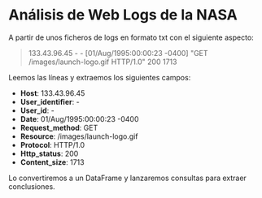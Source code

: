 # Análisis de Web Logs de la NASA

A partir de unos ficheros de logs en formato txt con el siguiente aspecto:

> 133.43.96.45 - - [01/Aug/1995:00:00:23 -0400] "GET /images/launch-logo.gif HTTP/1.0" 200 1713

Leemos las líneas y extraemos los siguientes campos:

- **Host**: 133.43.96.45
- **User_identifier**: -
- **User_id**: -
- **Date**: 01/Aug/1995:00:00:23 -0400
- **Request_method**: GET
- **Resource**: /images/launch-logo.gif
- **Protocol**: HTTP/1.0
- **Http_status**: 200
- **Content_size**: 1713

Lo convertiremos a un DataFrame y lanzaremos consultas para extraer conclusiones.